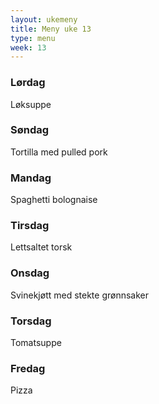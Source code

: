 ```yaml
---
layout: ukemeny
title: Meny uke 13
type: menu
week: 13
---
```


### Lørdag

Løksuppe

### Søndag

Tortilla med pulled pork

### Mandag

Spaghetti bolognaise

### Tirsdag

Lettsaltet torsk

### Onsdag

Svinekjøtt med stekte grønnsaker

### Torsdag

Tomatsuppe

### Fredag

Pizza

